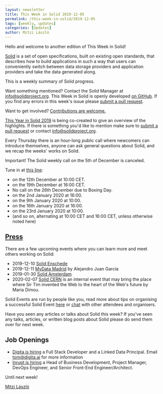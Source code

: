 ```yaml
---
layout: newsletter
title: This Week in Solid 2019-12-05
permalink: /this-week-in-solid/2019-12-05
tags: [weekly, updates]
categories: [Updates]
author: Mitzi László
---
```


Hello and welcome to another edition of This Week in Solid!

[Solid](https://solidproject.org) is a set of open specifications, built on existing open standards, that describes how to build applications in such a way that users can conveniently switch between data storage providers and application providers and take the data generated along.

This is a weekly summary of Solid progress.

Want something mentioned? Contact the Solid Manager at info@solidproject.org. This Week in Solid is openly developed [on GitHub](https://github.com/solid/solidproject.org/blob/staging/_posts/newsletter/next.md). If you find any errors in this week's issue please [submit a pull request](https://github.com/solid/solidproject.org/pulls).

Want to get involved? [Contributions are welcome.](https://solidproject.org/standardisation)

[This Year in Solid 2019](https://github.com/solid/solidproject.org/blob/master/_posts/newsletter/2019-12-18-this-week-in-solid.md) is being co-created to give an overview of the highlights. If there is something you'd like to mention make sure to [submit a pull request](https://github.com/solid/solidproject.org/blob/master/_posts/newsletter/2019-12-18-this-week-in-solid.md) or contact info@solidproject.org. 

Every Thursday there is an hour-long public call where newcomers can introduce themselves, anyone can ask general questions about Solid, and we recap the weeks' works on Solid. 

Important! The Solid weekly call on the 5th of December is canceled. 

Tune in at [this line](https://zoom.us/j/261297657):
* on the 12th December at 10:00 CET.
* on the 19th December at 16:00 CET.
* No call on the 26th December due to Boxing Day.
* on the 2nd January 2020 at 16:00.
* on the 9th January 2020 at 10:00.
* on the 16th January 2020 at 16:00.
* on the 23rd January 2020 at 10:00.
* (and so on, alternating at 10:00 CET and 16:00 CET, unless otherwise noted here)

## [Press](https://solidproject.org/press)
There are a few upcoming events where you can learn more and meet others working on Solid: 
* 2019-12-10 [Solid Enschede](https://www.pilod.nl/wiki/Solid_Christmas_Meetup_Enschede_-_How_to_Fix_the_Internet!)
* 2019-12-11 [MyData Madrid](https://www.meetup.com/es-ES/MyData-Madrid/events/tpmwjryzqbqb/) by Alejandro Juan García
* 2019-01-30 [Solid Amsterdam](https://www.pilod.nl/wiki/2nd_Solid_Amsterdam_Meetup_%E2%80%93_January_30th,_2020)
* 2020-02-07 [Solid CERN](https://indico.cern.ch/e/CERN-Solid-brainstorming) is an internal event that may bring the place where Sir Tim invented the Web to the heart of the Web's future by Maria Dimou.

Solid Events are run by people like you, read more about tips on organising a successful Solid Event [here](https://solidproject.org/events) or [chat](https://forum.solidproject.org/c/solid-events) with other attendees and organisers. 

Have you seen any articles or talks about Solid this week? If you've seen any talks, articles, or written blog posts about Solid please do send them over for next week.

## Job Openings 
* [Digita is hiring](https://www.digita.ai/careers) a Full Stack Developer and a Linked Data Principal. Email tom@digita.ai for more information
* [Inrupt is hiring](https://inrupt.com/careers) a Head of Business Development, Project Manager, DevOps Engineer, and Senior Front-End Engineer/Architect.  

Until next week!

[Mitzi László](https://github.com/Mitzi-Laszlo)
